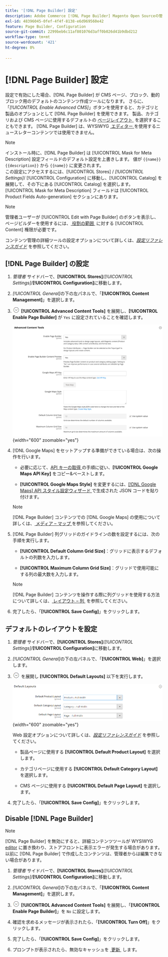 ```yaml
---
title: '[!DNL Page Builder] 設定'
description: Adobe Commerce [!DNL Page Builder] Magento Open Sourceの管理での機能設定について説明します。
exl-id: 48396045-0fef-4f4f-8138-e6d969560e42
feature: Page Builder, Configuration
source-git-commit: 2299beb6c11af801076d3aff0b026d41b9dbd212
workflow-type: tm+mt
source-wordcount: '421'
ht-degree: 0%

---
```


# [!DNL Page Builder] 設定

設定で有効にした場合、[!DNL Page Builder] が CMS ページ、ブロック、動的ブロック用のデフォルトのコンテンツ作成ツールになります。 さらに、「_[!UICONTROL Enable Advanced CMS]_」ボタンを使用すると、カテゴリと製品のオプションとして [!DNL Page Builder] を使用できます。 製品、カテゴリおよび CMS ページに使用するデフォルトの [&#x200B; ページレイアウト &#x200B;](../content-design/page-layout.md) を選択することもできます。 [!DNL Page Builder] は、WYSIWYG [&#x200B; エディター &#x200B;](../content-design/editor.md) を使用するニュースレターコンテンツでは使用できません。

>[!NOTE]
>
>インストール時に、[!DNL Page Builder] は [!UICONTROL Mask for Meta Description] 設定フィールドのデフォルト設定を上書きします。 値が `{{name}} {{description}}` から `{{name}}` に変更されます。
><br>
>この設定にアクセスするには、[!UICONTROL Stores] / _[!UICONTROL Settings]_/ [!UICONTROL Configuration] に移動し、[!UICONTROL Catalog] を展開して、その下にある [!UICONTROL Catalog] を選択します。 [!UICONTROL Mask for Meta Description] フィールドは [!UICONTROL Product Fields Auto-generation] セクションにあります。

>[!NOTE]
>
>管理者ユーザーが [!UICONTROL Edit with Page Builder] のボタンを表示し、ページビルダーを使用するには、[&#x200B; 役割の範囲 &#x200B;](../systems/permissions-user-roles.md) に対する [!UICONTROL Content] 権限が必要です。

コンテンツ管理の詳細ツールの設定オプションについて詳しくは、[_設定リファレンスガイド_](../configuration-reference/general/content-management.md) を参照してください。

## [!DNL Page Builder] の設定

1. _管理者_ サイドバーで、**[!UICONTROL Stores]**/_[!UICONTROL Settings]_/**[!UICONTROL Configuration]**&#x200B;に移動します。

1. _[!UICONTROL General]_&#x200B;の下の左パネルで、「**[!UICONTROL Content Management]**」を選択します。

1. ![&#x200B; 拡張セレクター &#x200B;](../assets/icon-display-expand.png) **[!UICONTROL Advanced Content Tools]** を展開し、**[!UICONTROL Enable Page Builder]** が `Yes` に設定されていることを確認します。

   ![&#x200B; 高度なコンテンツツール &#x200B;](../configuration-reference/general/assets/content-management-advanced-content-tools.png){width="600" zoomable="yes"}

1. [!DNL Google Maps] をセットアップする準備ができている場合は、次の操作を行います。

   - 必要に応じて、[API キーの取得 ][1] の手順に従い、**[!UICONTROL Google Maps API Key]** をコピー&amp;ペーストします。

   - **[!UICONTROL Google Maps Style]** を変更するには、[[!DNL Google Maps] API スタイル設定ウィザード ][2] で生成された JSON コードを貼り付けます。

   >[!NOTE]
   >
   >[!DNL Page Builder] コンテンツでの [!DNL Google Maps] の使用について詳しくは、[&#x200B; メディア – マップ &#x200B;](map.md) を参照してください。

1. [!DNL Page Builder] 列グリッドのガイドラインの数を設定するには、次の手順を実行します。

   - **[!UICONTROL Default Column Grid Size]**：グリッドに表示するデフォルトの列数を入力します。

   - **[!UICONTROL Maximum Column Grid Size]**：グリッドで使用可能にする列の最大数を入力します。

   >[!NOTE]
   >
   >[!DNL Page Builder] コンテンツを操作する際に列グリッドを使用する方法について詳しくは、[&#x200B; レイアウト – 列 &#x200B;](column.md) を参照してください。

1. 完了したら、「**[!UICONTROL Save Config]**」をクリックします。

## デフォルトのレイアウトを設定

1. _管理者_ サイドバーで、**[!UICONTROL Stores]**/_[!UICONTROL Settings]_/**[!UICONTROL Configuration]**&#x200B;に移動します。

1. _[!UICONTROL General]_&#x200B;の下の左パネルで、「**[!UICONTROL Web]**」を選択します。

1. ![&#x200B; 拡張セレクター &#x200B;](../assets/icon-display-expand.png) を展開し **[!UICONTROL Default Layouts]** 以下を実行します。

   ![&#x200B; デフォルトのレイアウト &#x200B;](../configuration-reference/general/assets/web-default-layouts.png){width="600" zoomable="yes"}

   Web 設定オプションについて詳しくは、[_設定リファレンスガイド_](../configuration-reference/general/web.md#default-layouts) を参照してください。

   - 製品ページに使用する **[!UICONTROL Default Product Layout]** を選択します。

   - カテゴリページに使用する **[!UICONTROL Default Category Layout]** を選択します。

   - CMS ページに使用する **[!UICONTROL Default Page Layout]** を選択します。

1. 完了したら、「**[!UICONTROL Save Config]**」をクリックします。

## Disable [!DNL Page Builder]

>[!NOTE]
>
>[!DNL Page Builder] を無効にすると、詳細コンテンツツールが WYSIWYG [editor](../content-design/editor.md) に置き換わり、ストアフロントに表示エラーが発生する場合があります。 以前に [!DNL Page Builder] で作成したコンテンツは、管理者からは編集できない場合があります。

1. _管理者_ サイドバーで、**[!UICONTROL Stores]**/_[!UICONTROL Settings]_/**[!UICONTROL Configuration]**&#x200B;に移動します。

1. _[!UICONTROL General]_&#x200B;の下の左パネルで、「**[!UICONTROL Content Management]**」を選択します。

1. ![&#x200B; 展開セレクター &#x200B;](../assets/icon-display-expand.png) **[!UICONTROL Advanced Content Tools]** を展開し、「**[!UICONTROL Enable Page Builder]**」を `No` に設定します。

1. 確認を求めるメッセージが表示されたら、「**[!UICONTROL Turn Off]**」をクリックします。

1. 完了したら、「**[!UICONTROL Save Config]**」をクリックします。

1. プロンプトが表示されたら、無効なキャッシュを [&#x200B; 更新 &#x200B;](../systems/cache-management.md) します。

[1]: https://developers.google.com/maps/documentation/javascript/get-api-key
[2]: https://mapstyle.withgoogle.com/
